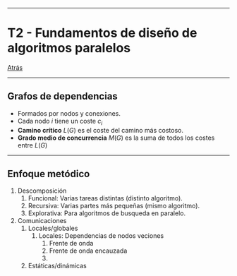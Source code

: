 
---
# T2 - Fundamentos de diseño de algoritmos paralelos

[Atrás](../README.md)

---
## Grafos de dependencias
- Formados por nodos y conexiones.
- Cada nodo $i$ tiene un coste $c_i$
- **Camino crítico** $L(G)$ es el coste del camino más costoso.
- **Grado medio de concurrencia** $M(G)$ es la suma de todos los costes entre $L(G)$
---
## Enfoque metódico
1. Descomposición
	1. Funcional: Varias tareas distintas (distinto algoritmo).
	2. Recursiva: Varias partes más pequeñas (mismo algoritmo).
	3. Explorativa: Para algoritmos de busqueda en paralelo.
2. Comunicaciones
	1. Locales/globales
		1. Locales: Dependencias de nodos veciones
			1. Frente de onda
			2. Frente de onda encauzada
			3. 
	2. Estáticas/dinámicas